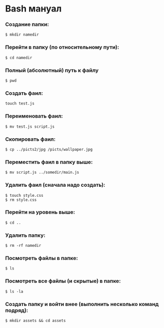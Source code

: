 # Bash мануал

### Создание папки:

`$ mkdir namedir`

### Перейти в папку (по относительному пути):

`$ cd namedir`

### Полный (абсолютный) путь к файлу

`$ pwd`

### Создать фаил:

`touch test.js`

### Переименовать фаил:

`$ mv test.js script.js`

### Скопировать фаил:

` $ cp ../picts2/jpg /picts/wallpaper.jpg `

### Переместить фаил в папку выше:

`$ mv script.js ../somedir/main.js`

### Удалить фаил (сначала надо создать):

```shell
$ touch style.css
$ rm style.css
```

### Перейти на уровень выше:

`$ cd ..`

### Удалить папку:

`$ rm -rf namedir`

### Посмотреть файлы в папке:

`$ ls`

### Посмотреть все файлы (и скрытые) в папке:

`$ ls -la`

### Создать папку и войти внее (выполнить несколько команд подряд):

`$ mkdir assets && cd assets`

